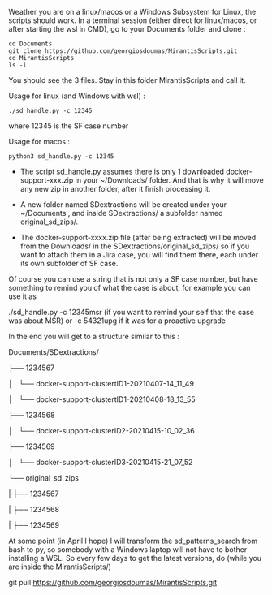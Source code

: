 Weather you are on a linux/macos or a Windows Subsystem for Linux, the scripts should work.
In a terminal session (either direct for linux/macos, or after starting the wsl in CMD), go to your Documents folder and clone :
```
cd Documents
git clone https://github.com/georgiosdoumas/MirantisScripts.git
cd MirantisScripts
ls -l 
```
You should see the 3 files. Stay in this folder MirantisScripts and call it.

Usage  for linux (and Windows with wsl) :
```
./sd_handle.py -c 12345 
```
where 12345 is the SF case number 

Usage for macos :
```
python3 sd_handle.py -c 12345
```
- The script sd_handle.py assumes there is only 1 downloaded docker-support-xxx.zip in your ~/Downloads/ folder. 
And that is why it will move any new zip in another folder, after it finish processing it.

- A new folder named SDextractions will be created under your ~/Documents , and inside SDextractions/ a subfolder named original_sd_zips/.

- The docker-support-xxxx.zip file (after being extracted) will be moved from the Downloads/ in the SDextractions/original_sd_zips/
so if you want to attach them in a Jira case, you will find them there, each under its own subfolder of SF case.

Of course you can use a string that is not only a SF case number, but have something to remind you of what the case is about, for example you can use it as 

./sd_handle.py -c 12345msr (if you want to remind your self that the case was about MSR) or -c 54321upg if it was for a proactive upgrade

In the end  you will get to a structure similar to this :

Documents/SDextractions/

├── 1234567

│   └── docker-support-clustertID1-20210407-14_11_49

│   └── docker-support-clustertID1-20210408-18_13_55

├── 1234568

│   └── docker-support-clusterID2-20210415-10_02_36

├── 1234569

│   └── docker-support-clusterID3-20210415-21_07_52

└── original_sd_zips

|       ├── 1234567
    
|       ├── 1234568
    
|       ├── 1234569
    


At some point (in April I hope) I will transform the sd_patterns_search from bash to py, so somebody with a Windows laptop will not have to bother installing a WSL. So every few days to get the latest versions, do (while you are inside the MirantisScripts/) 

git pull  https://github.com/georgiosdoumas/MirantisScripts.git

